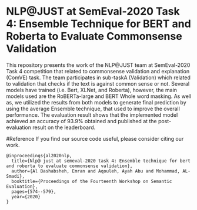 # NLP@JUST at SemEval-2020 Task 4: Ensemble Technique for BERT and Roberta to Evaluate Commonsense Validation

This repository presents the work of the NLP@JUST team at SemEval-2020 Task 4 competition that related to commonsense validation and explanation (ComVE) task. The team participates in sub-taskA (Validation) which related to validation that checks if the text is against common sense or not. Several models have trained (i.e. Bert, XLNet, and Roberta), however, the main models used are the RoBERTa-large and BERT Whole word masking. As well as, we utilized the results from both models to generate final prediction by using the average Ensemble technique, that used to improve the overall performance. The evaluation result shows that the implemented model achieved an accuracy of 93.9\% obtained and published at the post-evaluation result on the leaderboard.


#Reference
If you find our source code useful, please consider citing our work.

```
@inproceedings{al2020nlp,
  title={Nlp@ just at semeval-2020 task 4: Ensemble technique for bert and roberta to evaluate commonsense validation},
  author={Al Bashabsheh, Emran and Aqouleh, Ayah Abu and Mohammad, AL-Smadi},
  booktitle={Proceedings of the Fourteenth Workshop on Semantic Evaluation},
  pages={574--579},
  year={2020}
}
```
